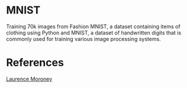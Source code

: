 # MNIST
Training 70k images from Fashion MNIST, a dataset containing items of clothing using Python and MNIST, a dataset of handwritten digits that is commonly used for training various image processing systems.

# References
<a href="https://www.youtube.com/watch?v=j-35y1M9rRU&list=PLOU2XLYxmsII9mzQ-Xxug4l2o04JBrkLV&index=2">Laurence Moroney</a>
